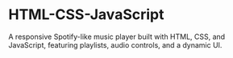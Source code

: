 # HTML-CSS-JavaScript
A responsive Spotify-like music player built with HTML, CSS, and JavaScript, featuring playlists, audio controls, and a dynamic UI.

